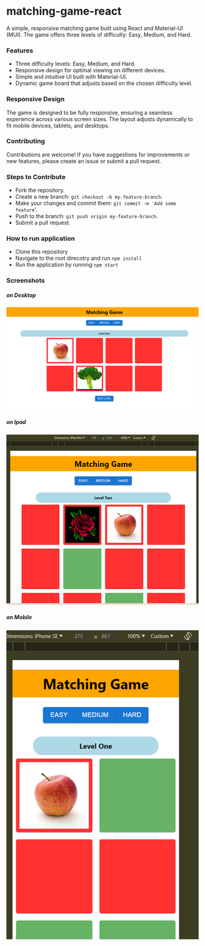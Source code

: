 # matching-game-react
A simple, responsive matching game built using React and Material-UI (MUI). The game offers three levels of difficulty:
Easy, Medium, and Hard.

### Features
- Three difficulty levels: Easy, Medium, and Hard.
- Responsive design for optimal viewing on different devices.
- Simple and intuitive UI built with Material-UI.
- Dynamic game board that adjusts based on the chosen difficulty level.

### Responsive Design
The game is designed to be fully responsive, ensuring a seamless experience across various screen sizes. The layout adjusts dynamically to fit mobile devices, tablets, and desktops.

### Contributing
Contributions are welcome! If you have suggestions for improvements or new features, please create an issue or submit a pull request.

### Steps to Contribute
- Fork the repository.
- Create a new branch: `git checkout -b my-feature-branch`.
- Make your changes and commit them: `git commit -m 'Add some feature`'.
- Push to the branch: `git push origin my-feature-branch`.
- Submit a pull request.

### How to run application
- Clone this repository
- Navigate to the root direcotry and run `npm install`
- Run the application by running `npm start`

### Screenshots
 ##### on Desktop
 ![desktop](https://raw.githubusercontent.com/sara-kamel/matching-game-react/main/src/screenshots/desktop.png)

 ##### on Ipad
 ![ipad](https://raw.githubusercontent.com/sara-kamel/matching-game-react/main/src/screenshots/ipad.png)
 
 ##### on Mobile
 ![mobile](https://raw.githubusercontent.com/sara-kamel/matching-game-react/main/src/screenshots/mobile.png)